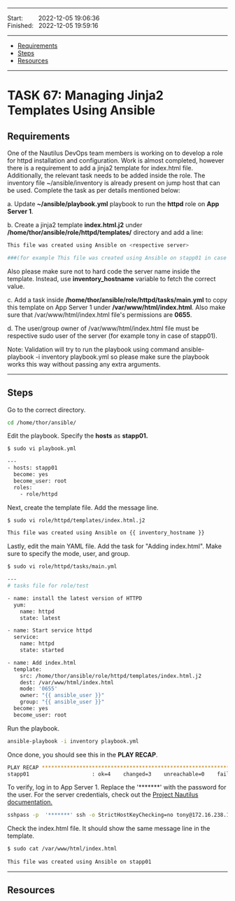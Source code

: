 
------------------------------

Start: &nbsp;&nbsp;&nbsp;&nbsp;&nbsp;&nbsp;&nbsp;&nbsp;2022-12-05 19:06:36  
Finished: &nbsp;&nbsp;2022-12-05 19:59:16

------------------------------

- [Requirements](#requirements)
- [Steps](#steps)
- [Resources](#resources)

------------------------------

# TASK 67: Managing Jinja2 Templates Using Ansible

## Requirements

One of the Nautilus DevOps team members is working on to develop a role for httpd installation and configuration. Work is almost completed, however there is a requirement to add a jinja2 template for index.html file. Additionally, the relevant task needs to be added inside the role. The inventory file ~/ansible/inventory is already present on jump host that can be used. Complete the task as per details mentioned below:

a. Update **~/ansible/playbook.yml** playbook to run the **httpd** role on **App Server 1**.

b. Create a jinja2 template **index.html.j2** under **/home/thor/ansible/role/httpd/templates/** directory and add a line:

  ```bash
  This file was created using Ansible on <respective server> 

  ###(for example This file was created using Ansible on stapp01 in case of App Server 1).  
  ```
  Also please make sure not to hard code the server name inside the template. Instead, use **inventory_hostname** variable to fetch the correct value.

c. Add a task inside **/home/thor/ansible/role/httpd/tasks/main.yml** to copy this template on App Server 1 under **/var/www/html/index.html**. Also make sure that /var/www/html/index.html file's permissions are **0655**.

d. The user/group owner of /var/www/html/index.html file must be respective sudo user of the server (for example tony in case of stapp01).

Note: Validation will try to run the playbook using command ansible-playbook -i inventory playbook.yml so please make sure the playbook works this way without passing any extra arguments.

------------------------------

## Steps

Go to the correct directory.

```bash
cd /home/thor/ansible/
```

Edit the playbook. Specify the **hosts** as **stapp01.**

```bash
$ sudo vi playbook.yml

---
- hosts: stapp01
  become: yes
  become_user: root
  roles:
    - role/httpd
```

Next, create the template file. Add the message line.

```bash
$ sudo vi role/httpd/templates/index.html.j2

This file was created using Ansible on {{ inventory_hostname }}
```

Lastly, edit the main YAML file. Add the task for "Adding index.html". Make sure to specify the mode, user, and group.

```bash
$ sudo vi role/httpd/tasks/main.yml 

---
# tasks file for role/test

- name: install the latest version of HTTPD
  yum:
    name: httpd
    state: latest

- name: Start service httpd
  service:
    name: httpd
    state: started

- name: Add index.html
  template:
    src: /home/thor/ansible/role/httpd/templates/index.html.j2
    dest: /var/www/html/index.html
    mode: '0655'
    owner: "{{ ansible_user }}"
    group: "{{ ansible_user }}"
  become: yes
  become_user: root

```

Run the playbook.

```bash
ansible-playbook -i inventory playbook.yml
```

Once done, you should see this in the **PLAY RECAP**.
```bash
PLAY RECAP ***************************************************************************************************
stapp01                    : ok=4    changed=3    unreachable=0    failed=0    skipped=0    rescued=0    ignored=0 
```

To verify, log in to App Server 1. Replace the '*******' with the password for the user. For the server credentials, check out the [Project Nautilus documentation.](https://kodekloudhub.github.io/kodekloud-engineer/docs/projects/nautilus)

```bash
sshpass -p  '*******' ssh -o StrictHostKeyChecking=no tony@172.16.238.10
```

Check the index.html file. It should show the same message line in the template.

```bash
$ sudo cat /var/www/html/index.html
 
This file was created using Ansible on stapp01
```

------------------------------

## Resources

